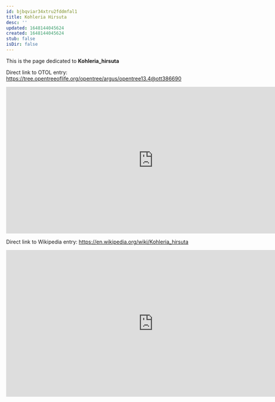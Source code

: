 ```yaml
---
id: bjbqviar34xtru2fddmfal1
title: Kohleria Hirsuta
desc: ''
updated: 1648144045624
created: 1648144045624
stub: false
isDir: false
---
```

This is the page dedicated to **Kohleria_hirsuta**


Direct link to OTOL entry: https://tree.opentreeoflife.org/opentree/argus/opentree13.4@ott386690



<html>
    <body>
    <iframe src="https://tree.opentreeoflife.org/opentree/argus/opentree13.4@ott386690"
    width="800" height="400" frameborder="0" allowfullscreen> </iframe>
    </body>
</html>
    


Direct link to Wikipedia entry: https://en.wikipedia.org/wiki/Kohleria_hirsuta



<html>
    <body>
    <iframe src="https://en.wikipedia.org/wiki/Kohleria_hirsuta"
    width="800" height="400" frameborder="0" allowfullscreen> </iframe>
    </body>
</html>
    
